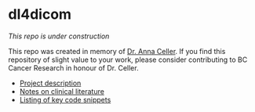 # dl4dicom

*This repo is under construction*

This repo was created in memory of [Dr. Anna Celler](http://donate.bccancerfoundation.com/site/TR?px=2803786&fr_id=3390&pg=personal). If you find this repository of slight value to your work, please consider contributing to BC Cancer Research in honour of Dr. Celler.

- [Project description](descriptions.md)
- [Notes on clinical literature](lit.md)
- [Listing of key code snippets](examples.md)

```
```
